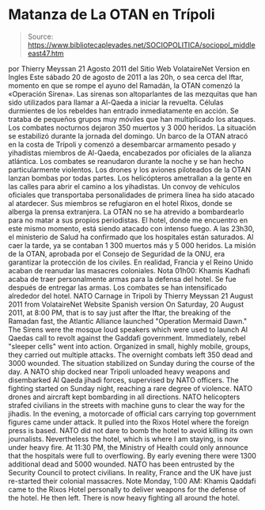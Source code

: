 # Matanza de La OTAN en Trípoli

> Source: https://www.bibliotecapleyades.net/SOCIOPOLITICA/sociopol_middleeast47.htm

por Thierry Meyssan
21 Agosto 2011
del Sitio Web
VolataireNet
Version en Ingles
Este sábado 20 de agosto de 2011 a las 20h, o sea cerca del Iftar, momento
en que se rompe el ayuno del Ramadán, la OTAN comenzó la «Operación Sirena».
Las sirenas son altoparlantes de las mezquitas que han sido utilizados para
llamar a Al-Qaeda a iniciar la revuelta. Células durmientes de los rebeldes
han entrado inmediatamente en acción. Se trataba de pequeños grupos muy
móviles que han multiplicado los ataques. Los combates nocturnos dejaron 350
muertos y 3 000 heridos.
La situación se estabilizó durante la jornada del domingo.
Un barco de la OTAN atracó en la costa de Trípoli y comenzó a desembarcar
armamento pesado y yihadistas miembros de Al-Qaeda, encabezados por
oficiales de la alianza atlántica.
Los combates se reanudaron durante la noche y se han hecho particularmente
violentos. Los drones y los aviones piloteados de la OTAN lanzan bombas por
todas partes. Los helicópteros ametrallan a la gente en las calles para
abrir el camino a los yihadistas.
Un convoy de vehículos oficiales que transportaba personalidades de primera
línea ha sido atacado al atardecer. Sus miembros se refugiaron en el hotel
Rixos, donde se alberga la prensa extranjera. La OTAN no se ha atrevido a
bombardearlo para no matar a sus propios periodistas. El hotel, donde me
encuentro en este mismo momento, está siendo atacado con intenso fuego.
A las 23h30, el ministerio de Salud ha confirmado que los hospitales están
saturados. Al caer la tarde, ya se contaban 1 300 muertos más y 5 000
heridos.
La misión de la OTAN, aprobada por el Consejo de Seguridad de la ONU, era
garantizar la protección de los civiles. En realidad, Francia y el Reino
Unido acaban de reanudar las masacres coloniales.
Nota
01h00: Khamis Kadhafi acaba de traer personalmente armas para la defensa del
hotel. Se fue después de entregar las armas. Los combates se han
intensificado alrededor del hotel.
NATO Carnage in Tripoli
by Thierry Meyssan
21 August 2011
from
VolataireNet Website
Spanish
version
On Saturday, 20 August 2011, at 8:00 PM, that is to say just after the Iftar,
the breaking of the Ramadan fast, the Atlantic Alliance launched "Operation
Mermaid Dawn."
The Sirens were the mosque loud speakers which were used to launch Al
Qaedas call to revolt against the Gaddafi government. Immediately, rebel
"sleeper cells" went into action. Organized in small, highly mobile, groups,
they carried out multiple attacks. The overnight combats left 350 dead and
3000 wounded.
The situation stabilized on Sunday during the course of the day.
A NATO ship docked near Tripoli unloaded heavy weapons and disembarked Al
Qaeda jihadi forces, supervised by NATO officers.
The fighting started on Sunday night, reaching a rare degree of violence.
NATO drones and aircraft kept bombarding in all directions. NATO helicopters
strafed civilians in the streets with machine guns to clear the way for the
jihadis.
In the evening, a motorcade of official cars carrying top government figures
came under attack. It pulled into the Rixos Hotel where the foreign press is
based. NATO did not dare to bomb the hotel to avoid killing its own
journalists. Nevertheless the hotel, which is where I am staying, is now
under heavy fire.
At 11:30 PM, the Ministry of Health could only announce that the hospitals
were full to overflowing. By early evening there were 1300 additional dead
and 5000 wounded.
NATO has been entrusted by the Security Council to protect civilians. In
reality, France and the UK have just re-started their colonial massacres.
Note
Monday, 1:00 AM: Khamis Qaddafi came to the Rixos Hotel personally to
deliver weapons for the defense of the hotel. He then left. There is now
heavy fighting all around the hotel.
